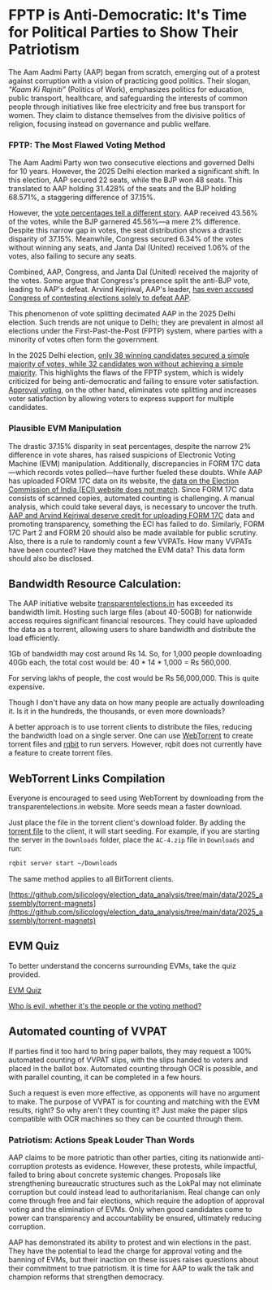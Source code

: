 # FPTP is Anti-Democratic: It's Time for Political Parties to Show Their Patriotism

The Aam Aadmi Party (AAP) began from scratch, emerging out of a protest against corruption with a vision of practicing good politics. Their slogan, *"Kaam Ki Rajniti"* (Politics of Work), emphasizes politics for education, public transport, healthcare, and safeguarding the interests of common people through initiatives like free electricity and free bus transport for women. They claim to distance themselves from the divisive politics of religion, focusing instead on governance and public welfare.

### **FPTP: The Most Flawed Voting Method**
The Aam Aadmi Party won two consecutive elections and governed Delhi for 10 years. However, the 2025 Delhi election marked a significant shift. In this election, AAP secured 22 seats, while the BJP won 48 seats. This translated to AAP holding 31.428% of the seats and the BJP holding 68.571%, a staggering difference of 37.15%.

However, the [vote percentages tell a different story](https://github.com/silicology/election_data_analysis/blob/main/data/2025_assembly/analysis/percentage_votes_party_wise_delhi_2025.json). AAP received 43.56% of the votes, while the BJP garnered 45.56%—a mere 2% difference. Despite this narrow gap in votes, the seat distribution shows a drastic disparity of 37.15%. Meanwhile, Congress secured 6.34% of the votes without winning any seats, and Janta Dal (United) received 1.06% of the votes, also failing to secure any seats.

Combined, AAP, Congress, and Janta Dal (United) received the majority of the votes. Some argue that Congress's presence split the anti-BJP vote, leading to AAP's defeat. Arvind Kejriwal, AAP's leader, [has even accused Congress of contesting elections solely to defeat AAP](https://filestorage.4everland.store/congress-defeated-aap.mp4).

This phenomenon of vote splitting decimated AAP in the 2025 Delhi election. Such trends are not unique to Delhi; they are prevalent in almost all elections under the First-Past-the-Post (FPTP) system, where parties with a minority of votes often form the government.

In the 2025 Delhi election, [only 38 winning candidates secured a simple majority of votes, while 32 candidates won without achieving a simple majority](https://github.com/silicology/election_data_analysis/blob/main/data/2025_assembly/analysis/vote-splitting-delhi-2025.json). This highlights the flaws of the FPTP system, which is widely criticized for being anti-democratic and failing to ensure voter satisfaction. [Approval voting](https://electionscience.org/), on the other hand, eliminates vote splitting and increases voter satisfaction by allowing voters to express support for multiple candidates.

### **Plausible EVM Manipulation**
The drastic 37.15% disparity in seat percentages, despite the narrow 2% difference in vote shares, has raised suspicions of Electronic Voting Machine (EVM) manipulation. Additionally, discrepancies in FORM 17C data—which records votes polled—have further fueled these doubts. While AAP has uploaded FORM 17C data on its website, the [data on the Election Commission of India (ECI) website does not match](https://github.com/silicology/election_data_analysis/blob/main/data/2025_assembly/other_data/Aap-compilation-eci-website.png). Since FORM 17C data consists of scanned copies, automated counting is challenging. A manual analysis, which could take several days, is necessary to uncover the truth. [AAP and Arvind Kejriwal deserve credit for uploading FORM 17C](https://transparentelections.in/) data and promoting transparency, something the ECI has failed to do. Similarly, FORM 17C Part 2 and FORM 20 should also be made available for public scrutiny. Also, there is a rule to randomly count a few VVPATs. How many VVPATs have been counted? Have they matched the EVM data? This data form should also be disclosed.


## Bandwidth Resource Calculation:

The AAP initiative website [transparentelections.in](https://transparentelections.in/) has exceeded its bandwidth limit. Hosting such large files (about 40-50GB) for nationwide access requires significant financial resources. They could have uploaded the data as a torrent, allowing users to share bandwidth and distribute the load efficiently.

1Gb of bandwidth may cost around Rs 14. So, for 1,000 people downloading 40Gb each, the total cost would be:
40 * 14 * 1,000 = Rs 560,000.

For serving lakhs of people, the cost would be Rs 56,000,000. This is quite expensive.

Though I don't have any data on how many people are actually downloading it. Is it in the hundreds, the thousands, or even more downloads?

A better approach is to use torrent clients to distribute the files, reducing the bandwidth load on a single server. One can use [WebTorrent](https://webtorrent.io/) to create torrent files and [rqbit](https://github.com/ikatson/rqbit) to run servers. However, rqbit does not currently have a feature to create torrent files.


## WebTorrent Links Compilation

Everyone is encouraged to seed using WebTorrent by downloading from the transparentelections.in website. More seeds mean a faster download.

Just place the file in the torrent client's download folder. By adding the [torrent file](https://github.com/silicology/election_data_analysis/blob/main/data/2025_assembly/torrent-magnets/AC-4.torrent) to the client, it will start seeding. For example, if you are starting the server in the `Downloads` folder, place the `AC-4.zip` file in `Downloads` and run:

```sh
rqbit server start ~/Downloads
```

The same method applies to all BitTorrent clients.


[https://github.com/silicology/election_data_analysis/tree/main/data/2025_assembly/torrent-magnets](https://github.com/silicology/election_data_analysis/tree/main/data/2025_assembly/torrent-magnets)

## EVM Quiz

To better understand the concerns surrounding EVMs, take the quiz provided.

[EVM Quiz](https://interactive-five.vercel.app/evm)

[Who is evil, whether it's the people or the voting method?](https://iambrainstorming.github.io/chapters/the-lok-sabha-election-is-about-regional-parties-vs-one-party-dictatorship.html#who-is-evil-whether-its-the-people-or-the-voting-method)

## Automated counting of VVPAT

If parties find it too hard to bring paper ballots, they may request a 100% automated counting of VVPAT slips, with the slips handed to voters and placed in the ballot box. Automated counting through OCR is possible, and with parallel counting, it can be completed in a few hours.

Such a request is even more effective, as opponents will have no argument to make. The purpose of VVPAT is for counting and matching with the EVM results, right? So why aren't they counting it? Just make the paper slips compatible with OCR machines so they can be counted through them.

### **Patriotism: Actions Speak Louder Than Words**
AAP claims to be more patriotic than other parties, citing its nationwide anti-corruption protests as evidence. However, these protests, while impactful, failed to bring about concrete systemic changes. Proposals like strengthening bureaucratic structures such as the LokPal may not eliminate corruption but could instead lead to authoritarianism. Real change can only come through free and fair elections, which require the adoption of approval voting and the elimination of EVMs. Only when good candidates come to power can transparency and accountability be ensured, ultimately reducing corruption.

AAP has demonstrated its ability to protest and win elections in the past. They have the potential to lead the charge for approval voting and the banning of EVMs, but their inaction on these issues raises questions about their commitment to true patriotism. It is time for AAP to walk the talk and champion reforms that strengthen democracy.

